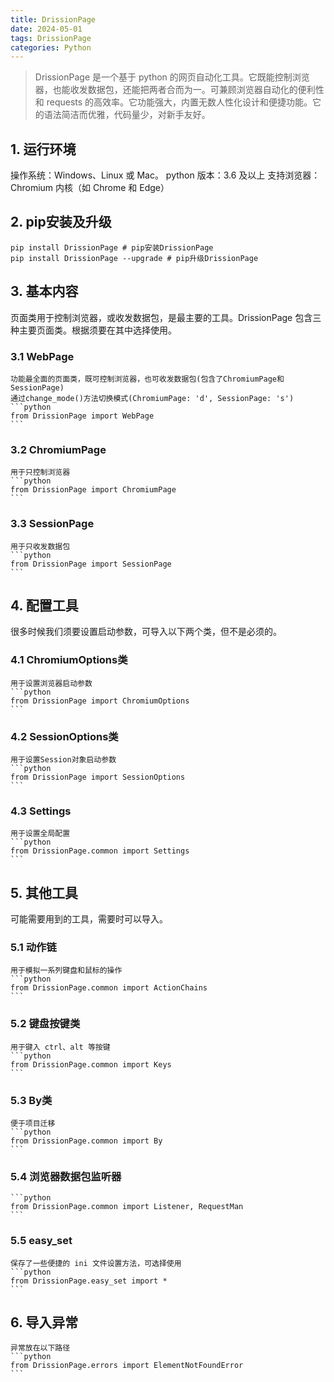 ```yaml
---
title: DrissionPage
date: 2024-05-01
tags: DrissionPage
categories: Python
---
```

> DrissionPage 是一个基于 python 的网页自动化工具。它既能控制浏览器，也能收发数据包，还能把两者合而为一。可兼顾浏览器自动化的便利性和 requests 的高效率。它功能强大，内置无数人性化设计和便捷功能。它的语法简洁而优雅，代码量少，对新手友好。


## 1. 运行环境
操作系统：Windows、Linux 或 Mac。
python 版本：3.6 及以上
支持浏览器：Chromium 内核（如 Chrome 和 Edge）

## 2. pip安装及升级
```shell
pip install DrissionPage # pip安装DrissionPage
pip install DrissionPage --upgrade # pip升级DrissionPage
```

## 3. 基本内容
页面类用于控制浏览器，或收发数据包，是最主要的工具。DrissionPage 包含三种主要页面类。根据须要在其中选择使用。
### 3.1 WebPage
    功能最全面的页面类，既可控制浏览器，也可收发数据包(包含了ChromiumPage和SessionPage)
    通过change_mode()方法切换模式(ChromiumPage: 'd', SessionPage: 's')
    ```python
    from DrissionPage import WebPage
    ```
### 3.2 ChromiumPage
    用于只控制浏览器
    ```python
    from DrissionPage import ChromiumPage
    ```
### 3.3 SessionPage
    用于只收发数据包
    ```python
    from DrissionPage import SessionPage
    ```

## 4. 配置工具
很多时候我们须要设置启动参数，可导入以下两个类，但不是必须的。
### 4.1 ChromiumOptions类
    用于设置浏览器启动参数
    ```python
    from DrissionPage import ChromiumOptions
    ```
### 4.2 SessionOptions类
    用于设置Session对象启动参数
    ```python
    from DrissionPage import SessionOptions
    ```
### 4.3 Settings
    用于设置全局配置
    ```python
    from DrissionPage.common import Settings
    ```

## 5. 其他工具
可能需要用到的工具，需要时可以导入。
### 5.1 动作链
    用于模拟一系列键盘和鼠标的操作
    ```python
    from DrissionPage.common import ActionChains
    ```
### 5.2 键盘按键类
    用于键入 ctrl、alt 等按键
    ```python
    from DrissionPage.common import Keys
    ```
### 5.3 By类
    便于项目迁移
    ```python
    from DrissionPage.common import By
    ```
### 5.4 浏览器数据包监听器
    ```python
    from DrissionPage.common import Listener, RequestMan
    ```
### 5.5 easy_set
    保存了一些便捷的 ini 文件设置方法，可选择使用
    ```python
    from DrissionPage.easy_set import *
    ```

## 6. 导入异常
    异常放在以下路径
    ```python
    from DrissionPage.errors import ElementNotFoundError
    ```